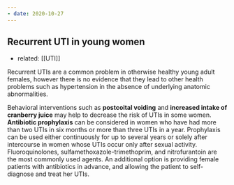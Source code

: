 ```yaml
---
- date: 2020-10-27
---
```


## Recurrent UTI in young women

- related: [[UTI]]

<!-- Recurrent UTI in young women management -->

Recurrent UTIs are a common problem in otherwise healthy young adult females, however there is no evidence that they lead to other health problems such as hypertension in the absence of underlying anatomic abnormalities.

Behavioral interventions such as **postcoital voiding** and **increased intake of cranberry juice** may help to decrease the risk of UTIs in some women.  **Antibiotic prophylaxis** can be considered in women who have had more than two UTIs in six months or more than three UTIs in a year.  Prophylaxis can be used either continuously for up to several years or solely after intercourse in women whose UTIs occur only after sexual activity.  Fluoroquinolones, sulfamethoxazole-trimethoprim, and nitrofurantoin are the most commonly used agents.  An additional option is providing female patients with antibiotics in advance, and allowing the patient to self-diagnose and treat her UTIs.
